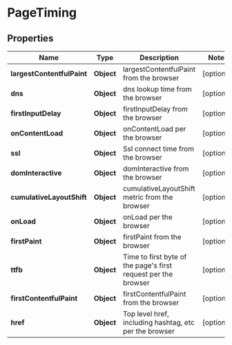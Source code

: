 

# PageTiming


## Properties

| Name | Type | Description | Notes |
|------------ | ------------- | ------------- | -------------|
|**largestContentfulPaint** | **Object** | largestContentfulPaint from the browser |  [optional] |
|**dns** | **Object** | dns lookup time from the browser |  [optional] |
|**firstInputDelay** | **Object** | firstInputDelay from the browser |  [optional] |
|**onContentLoad** | **Object** | onContentLoad per the browser |  [optional] |
|**ssl** | **Object** | Ssl connect time from the browser |  [optional] |
|**domInteractive** | **Object** | domInteractive from the browser |  [optional] |
|**cumulativeLayoutShift** | **Object** | cumulativeLayoutShift metric from the browser |  [optional] |
|**onLoad** | **Object** | onLoad per the browser |  [optional] |
|**firstPaint** | **Object** | firstPaint from the browser |  [optional] |
|**ttfb** | **Object** | Time to first byte of the page&#39;s first request per the browser |  [optional] |
|**firstContentfulPaint** | **Object** | firstContentfulPaint from the browser |  [optional] |
|**href** | **Object** | Top level href, including hashtag, etc per the browser |  [optional] |



